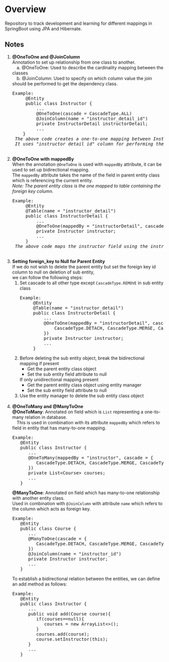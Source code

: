 <h1>Overview</h1>

Repository to track development and learning for different mappings in SpringBoot using JPA and Hibernate. 

<h2>Notes</h2>

1. <strong>@OneToOne and @JoinColumn</strong> <br>
    Annotation to set up relationship from one class to another. <br>
    &emsp;a. @OneToOne: Used to describe the cardinality mapping between the classes <br>
    &emsp;b. @JoinColumn: Used to specify on which column value the join should be performed to get the dependency class. <br>
    <pre>Example:
        @Entity
        public class Instructor {
            ...
            @OneToOne(cascade = CascadeType.ALL)
            @JoinColumn(name = "instructor_detail_id")
            private InstructorDetail instructorDetail;
            ...
       }
    <em>The above code creates a one-to-one mapping between Instructor and InstructorDetail class 
    It uses "instructor_detail_id" column for performing the join to get InstructorDetail</em> </pre> <br>
2. <strong>@OneToOne with mappedBy</strong> <br>
    When the annotation <code>@OneToOne</code> is used with <code>mappedBy</code> attribute, it can be used to set up bidirectional mapping. <br>
    The <code>mappedBy</code> attribute takes the name of the field in parent entity class which is referencing the current entity. <br>
    <em>Note: The parent entity class is the one mapped to table containing the foreign key column.</em> <br>
    <pre>Example:
        @Entity
        @Table(name = "instructor_detail")
        public class InstructorDetail {
            ...
            @OneToOne(mappedBy = "instructorDetail", cascade = CascadeType.ALL)
            private Instructor instructor;
            ...
        }
    <em>The above code maps the instructor field using the instructorDetail field in the Instructor entity</em></pre> <br>
3. <strong>Setting foreign_key to Null for Parent Entity</strong> <br>
    If we do not wish to delete the parent entity but set the foreign key id column to null on deletion of sub entity, <br>
    we can follow the following steps:
    <ol>
        <li>Set cascade to all other type except <code>CascadeType.REMOVE</code> in sub entity class
            <pre>Example:
        @Entity
        @Table(name = "instructor_detail")
        public class InstructorDetail {
            ...
            @OneToOne(mappedBy = "instructorDetail", cascade = {
                CascadeType.DETACH, CascadeType.MERGE, CascadeType.PERSIST, CascadeType.REFRESH
            })
            private Instructor instructor;
            ...
        }</pre>
        </li>
        <li>Before deleting the sub entity object, break the bidirectional mapping if present
            <ul>
                <li>Get the parent entity class object</li>
                <li>Set the sub entity field attribute to null</li>
            </ul>
            If only unidirectional mapping present
            <ul>
                <li>Get the parent entity class object using entity manager</li>
                <li>Set the sub entity field attribute to null</li>
            </ul>
        </li>
        <li>Use the entity manager to delete the sub entity class object</li>
    </ol> <br>
4. <strong>@OneToMany and @ManyToOne</strong> <br>
   <strong>@OneToMany</strong>: Annotated on field which is <code>List</code> representing a one-to-many relation in database. <br>
   &emsp;This is used in combination with its attribute <code>mappedBy</code> which refers to field in entity that has many-to-one mapping. <br>
   <pre>Example:
      @Entity
      public class Instructor {
         ...
         @OneToMany(mappedBy = "instructor", cascade = {
            CascadeType.DETACH, CascadeType.MERGE, CascadeType.PERSIST, CascadeType.REFRESH
         })
         private List&lt;Course&gt; courses;
         ...
      }</pre>
   <strong>@ManyToOne</strong>: Annotated on field which has many-to-one relationship with another entity class. <br>
   Used in combination with <code>@JoinColumn</code> with attribute <code>name</code> which refers to the column which acts as foreign key. <br>
   <pre>Example:
      @Entity
      public class Course {
         ...
         @ManyToOne(cascade = {
            CascadeType.DETACH, CascadeType.MERGE, CascadeType.PERSIST, CascadeType.REFRESH
         })
         @JoinColumn(name = "instructor_id")
         private Instructor instructor;
         ...
      }</pre>
   To establish a bidirectional relation between the entities, we can define an add method as follows: <br>
   <pre>Example:
      @Entity
      public class Instructor {
         ...
         public void add(Course course){
            if(courses==null){
               courses = new ArrayList<>();
            }
            courses.add(course);
            course.setInstructor(this);
         }
         ...
      }</pre> <br>
